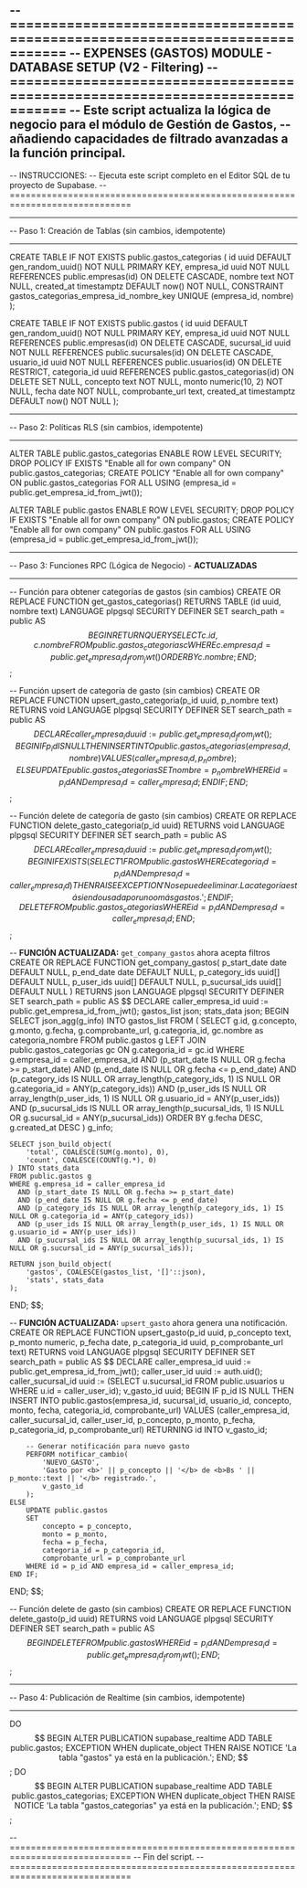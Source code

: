 -- =============================================================================
-- EXPENSES (GASTOS) MODULE - DATABASE SETUP (V2 - Filtering)
-- =============================================================================
-- Este script actualiza la lógica de negocio para el módulo de Gestión de Gastos,
-- añadiendo capacidades de filtrado avanzadas a la función principal.
--
-- INSTRUCCIONES:
-- Ejecuta este script completo en el Editor SQL de tu proyecto de Supabase.
-- =============================================================================

-- -----------------------------------------------------------------------------
-- Paso 1: Creación de Tablas (sin cambios, idempotente)
-- -----------------------------------------------------------------------------
CREATE TABLE IF NOT EXISTS public.gastos_categorias (
    id uuid DEFAULT gen_random_uuid() NOT NULL PRIMARY KEY,
    empresa_id uuid NOT NULL REFERENCES public.empresas(id) ON DELETE CASCADE,
    nombre text NOT NULL,
    created_at timestamptz DEFAULT now() NOT NULL,
    CONSTRAINT gastos_categorias_empresa_id_nombre_key UNIQUE (empresa_id, nombre)
);

CREATE TABLE IF NOT EXISTS public.gastos (
    id uuid DEFAULT gen_random_uuid() NOT NULL PRIMARY KEY,
    empresa_id uuid NOT NULL REFERENCES public.empresas(id) ON DELETE CASCADE,
    sucursal_id uuid NOT NULL REFERENCES public.sucursales(id) ON DELETE CASCADE,
    usuario_id uuid NOT NULL REFERENCES public.usuarios(id) ON DELETE RESTRICT,
    categoria_id uuid REFERENCES public.gastos_categorias(id) ON DELETE SET NULL,
    concepto text NOT NULL,
    monto numeric(10, 2) NOT NULL,
    fecha date NOT NULL,
    comprobante_url text,
    created_at timestamptz DEFAULT now() NOT NULL
);


-- -----------------------------------------------------------------------------
-- Paso 2: Políticas RLS (sin cambios, idempotente)
-- -----------------------------------------------------------------------------
ALTER TABLE public.gastos_categorias ENABLE ROW LEVEL SECURITY;
DROP POLICY IF EXISTS "Enable all for own company" ON public.gastos_categorias;
CREATE POLICY "Enable all for own company" ON public.gastos_categorias FOR ALL USING (empresa_id = public.get_empresa_id_from_jwt());

ALTER TABLE public.gastos ENABLE ROW LEVEL SECURITY;
DROP POLICY IF EXISTS "Enable all for own company" ON public.gastos;
CREATE POLICY "Enable all for own company" ON public.gastos FOR ALL USING (empresa_id = public.get_empresa_id_from_jwt());


-- -----------------------------------------------------------------------------
-- Paso 3: Funciones RPC (Lógica de Negocio) - **ACTUALIZADAS**
-- -----------------------------------------------------------------------------

-- Función para obtener categorías de gastos (sin cambios)
CREATE OR REPLACE FUNCTION get_gastos_categorias() RETURNS TABLE (id uuid, nombre text) LANGUAGE plpgsql SECURITY DEFINER SET search_path = public AS $$ BEGIN RETURN QUERY SELECT c.id, c.nombre FROM public.gastos_categorias c WHERE c.empresa_id = public.get_empresa_id_from_jwt() ORDER BY c.nombre; END; $$;

-- Función upsert de categoría de gasto (sin cambios)
CREATE OR REPLACE FUNCTION upsert_gasto_categoria(p_id uuid, p_nombre text) RETURNS void LANGUAGE plpgsql SECURITY DEFINER SET search_path = public AS $$ DECLARE caller_empresa_id uuid := public.get_empresa_id_from_jwt(); BEGIN IF p_id IS NULL THEN INSERT INTO public.gastos_categorias(empresa_id, nombre) VALUES (caller_empresa_id, p_nombre); ELSE UPDATE public.gastos_categorias SET nombre = p_nombre WHERE id = p_id AND empresa_id = caller_empresa_id; END IF; END; $$;

-- Función delete de categoría de gasto (sin cambios)
CREATE OR REPLACE FUNCTION delete_gasto_categoria(p_id uuid) RETURNS void LANGUAGE plpgsql SECURITY DEFINER SET search_path = public AS $$ DECLARE caller_empresa_id uuid := public.get_empresa_id_from_jwt(); BEGIN IF EXISTS (SELECT 1 FROM public.gastos WHERE categoria_id = p_id AND empresa_id = caller_empresa_id) THEN RAISE EXCEPTION 'No se puede eliminar. La categoría está siendo usada por uno o más gastos.'; END IF; DELETE FROM public.gastos_categorias WHERE id = p_id AND empresa_id = caller_empresa_id; END; $$;

-- **FUNCIÓN ACTUALIZADA:** `get_company_gastos` ahora acepta filtros
CREATE OR REPLACE FUNCTION get_company_gastos(
    p_start_date date DEFAULT NULL,
    p_end_date date DEFAULT NULL,
    p_category_ids uuid[] DEFAULT NULL,
    p_user_ids uuid[] DEFAULT NULL,
    p_sucursal_ids uuid[] DEFAULT NULL
)
RETURNS json
LANGUAGE plpgsql
SECURITY DEFINER
SET search_path = public
AS $$
DECLARE
    caller_empresa_id uuid := public.get_empresa_id_from_jwt();
    gastos_list json;
    stats_data json;
BEGIN
    SELECT json_agg(g_info) INTO gastos_list FROM (
        SELECT g.id, g.concepto, g.monto, g.fecha, g.comprobante_url, g.categoria_id, gc.nombre as categoria_nombre
        FROM public.gastos g
        LEFT JOIN public.gastos_categorias gc ON g.categoria_id = gc.id
        WHERE g.empresa_id = caller_empresa_id
          AND (p_start_date IS NULL OR g.fecha >= p_start_date)
          AND (p_end_date IS NULL OR g.fecha <= p_end_date)
          AND (p_category_ids IS NULL OR array_length(p_category_ids, 1) IS NULL OR g.categoria_id = ANY(p_category_ids))
          AND (p_user_ids IS NULL OR array_length(p_user_ids, 1) IS NULL OR g.usuario_id = ANY(p_user_ids))
          AND (p_sucursal_ids IS NULL OR array_length(p_sucursal_ids, 1) IS NULL OR g.sucursal_id = ANY(p_sucursal_ids))
        ORDER BY g.fecha DESC, g.created_at DESC
    ) g_info;

    SELECT json_build_object(
        'total', COALESCE(SUM(g.monto), 0),
        'count', COALESCE(COUNT(g.*), 0)
    ) INTO stats_data
    FROM public.gastos g
    WHERE g.empresa_id = caller_empresa_id
      AND (p_start_date IS NULL OR g.fecha >= p_start_date)
      AND (p_end_date IS NULL OR g.fecha <= p_end_date)
      AND (p_category_ids IS NULL OR array_length(p_category_ids, 1) IS NULL OR g.categoria_id = ANY(p_category_ids))
      AND (p_user_ids IS NULL OR array_length(p_user_ids, 1) IS NULL OR g.usuario_id = ANY(p_user_ids))
      AND (p_sucursal_ids IS NULL OR array_length(p_sucursal_ids, 1) IS NULL OR g.sucursal_id = ANY(p_sucursal_ids));

    RETURN json_build_object(
        'gastos', COALESCE(gastos_list, '[]'::json),
        'stats', stats_data
    );
END;
$$;


-- **FUNCIÓN ACTUALIZADA:** `upsert_gasto` ahora genera una notificación.
CREATE OR REPLACE FUNCTION upsert_gasto(p_id uuid, p_concepto text, p_monto numeric, p_fecha date, p_categoria_id uuid, p_comprobante_url text)
RETURNS void
LANGUAGE plpgsql
SECURITY DEFINER
SET search_path = public
AS $$
DECLARE
    caller_empresa_id uuid := public.get_empresa_id_from_jwt();
    caller_user_id uuid := auth.uid();
    caller_sucursal_id uuid := (SELECT u.sucursal_id FROM public.usuarios u WHERE u.id = caller_user_id);
    v_gasto_id uuid;
BEGIN
    IF p_id IS NULL THEN
        INSERT INTO public.gastos(empresa_id, sucursal_id, usuario_id, concepto, monto, fecha, categoria_id, comprobante_url)
        VALUES (caller_empresa_id, caller_sucursal_id, caller_user_id, p_concepto, p_monto, p_fecha, p_categoria_id, p_comprobante_url)
        RETURNING id INTO v_gasto_id;

        -- Generar notificación para nuevo gasto
        PERFORM notificar_cambio(
            'NUEVO_GASTO', 
            'Gasto por <b>' || p_concepto || '</b> de <b>Bs ' || p_monto::text || '</b> registrado.',
            v_gasto_id
        );
    ELSE
        UPDATE public.gastos
        SET 
            concepto = p_concepto, 
            monto = p_monto, 
            fecha = p_fecha, 
            categoria_id = p_categoria_id, 
            comprobante_url = p_comprobante_url
        WHERE id = p_id AND empresa_id = caller_empresa_id;
    END IF;
END;
$$;

-- Función delete de gasto (sin cambios)
CREATE OR REPLACE FUNCTION delete_gasto(p_id uuid) RETURNS void LANGUAGE plpgsql SECURITY DEFINER SET search_path = public AS $$ BEGIN DELETE FROM public.gastos WHERE id = p_id AND empresa_id = public.get_empresa_id_from_jwt(); END; $$;


-- -----------------------------------------------------------------------------
-- Paso 4: Publicación de Realtime (sin cambios, idempotente)
-- -----------------------------------------------------------------------------
DO $$ BEGIN ALTER PUBLICATION supabase_realtime ADD TABLE public.gastos; EXCEPTION WHEN duplicate_object THEN RAISE NOTICE 'La tabla "gastos" ya está en la publicación.'; END; $$;
DO $$ BEGIN ALTER PUBLICATION supabase_realtime ADD TABLE public.gastos_categorias; EXCEPTION WHEN duplicate_object THEN RAISE NOTICE 'La tabla "gastos_categorias" ya está en la publicación.'; END; $$;

-- =============================================================================
-- Fin del script.
-- =============================================================================